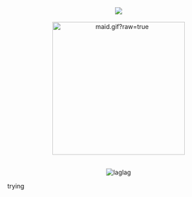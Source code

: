   <div align="center">
<img src="https://streak-stats.demolab.com?user=laglag1994&theme=omni" />
  </div>
<br>




<div align="center">
  <img data-target="animated-image.replacedImage" alt="maid.gif?raw=true" class="AnimatedImagePlayer-animatedImage" src="https://media.tenor.com/qVJQMbiVd4oAAAAC/powerpuff-girls-buttercup.gif" width="300" height="auto" style="display: block; opacity: 1;">
</div>

<br>
<p align="center"><p align="center"> <img src="https://komarev.com/ghpvc/?username=laglag1994" alt="laglag"/> </p> trying </p>
<br>
